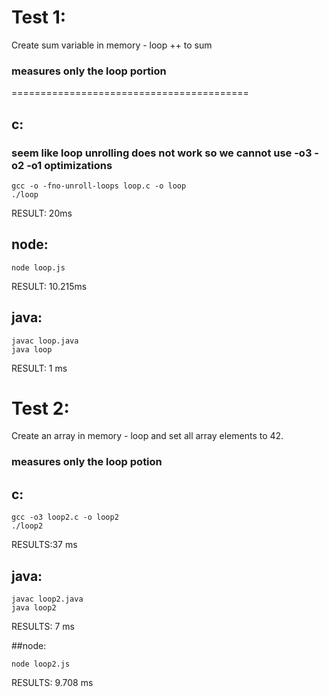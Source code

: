 # Test 1:

Create sum variable in memory - loop ++ to sum

### measures only the loop portion

=========================================

## c:

### seem like loop unrolling does not work so we cannot use -o3 -o2 -o1 optimizations

    gcc -o -fno-unroll-loops loop.c -o loop
    ./loop

RESULT: 20ms

## node:

    node loop.js

RESULT: 10.215ms

## java:

    javac loop.java
    java loop

RESULT: 1 ms

# Test 2:

Create an array in memory - loop and set all array elements to 42.

### measures only the loop potion

## c:

    gcc -o3 loop2.c -o loop2
    ./loop2

RESULTS:37 ms

## java:

    javac loop2.java
    java loop2

RESULTS: 7 ms

##node:

    node loop2.js

RESULTS: 9.708 ms
